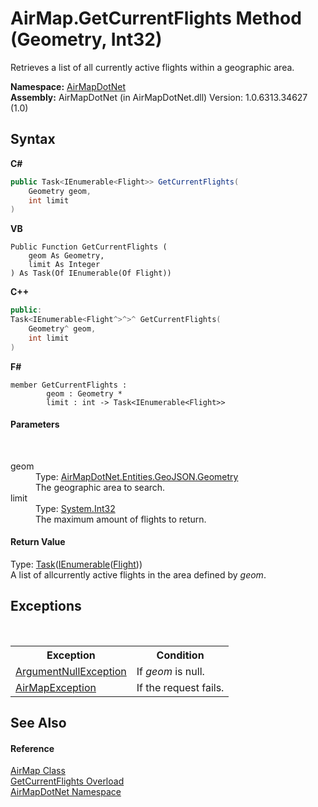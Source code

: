 # AirMap.GetCurrentFlights Method (Geometry, Int32)
 

Retrieves a list of all currently active flights within a geographic area.

**Namespace:**&nbsp;<a href="b5783ccd-d544-c2c9-c0be-1f622d02460a">AirMapDotNet</a><br />**Assembly:**&nbsp;AirMapDotNet (in AirMapDotNet.dll) Version: 1.0.6313.34627 (1.0)

## Syntax

**C#**<br />
``` C#
public Task<IEnumerable<Flight>> GetCurrentFlights(
	Geometry geom,
	int limit
)
```

**VB**<br />
``` VB
Public Function GetCurrentFlights ( 
	geom As Geometry,
	limit As Integer
) As Task(Of IEnumerable(Of Flight))
```

**C++**<br />
``` C++
public:
Task<IEnumerable<Flight^>^>^ GetCurrentFlights(
	Geometry^ geom, 
	int limit
)
```

**F#**<br />
``` F#
member GetCurrentFlights : 
        geom : Geometry * 
        limit : int -> Task<IEnumerable<Flight>> 

```


#### Parameters
&nbsp;<dl><dt>geom</dt><dd>Type: <a href="22f02f42-8eee-a3f1-6c1a-cfe4163ef04e">AirMapDotNet.Entities.GeoJSON.Geometry</a><br />The geographic area to search.</dd><dt>limit</dt><dd>Type: <a href="http://msdn2.microsoft.com/en-us/library/td2s409d" target="_blank">System.Int32</a><br />The maximum amount of flights to return.</dd></dl>

#### Return Value
Type: <a href="http://msdn2.microsoft.com/en-us/library/dd321424" target="_blank">Task</a>(<a href="http://msdn2.microsoft.com/en-us/library/9eekhta0" target="_blank">IEnumerable</a>(<a href="16017ca6-d6d5-98b0-eb53-d143094611b5">Flight</a>))<br />A list of allcurrently active flights in the area defined by *geom*.

## Exceptions
&nbsp;<table><tr><th>Exception</th><th>Condition</th></tr><tr><td><a href="http://msdn2.microsoft.com/en-us/library/27426hcy" target="_blank">ArgumentNullException</a></td><td>If *geom* is null.</td></tr><tr><td><a href="d82ff8cb-4e8e-4f49-2c4c-a1d978cbdb1c">AirMapException</a></td><td>If the request fails.</td></tr></table>

## See Also


#### Reference
<a href="5026f4ac-baf9-76bd-7dc0-4a111dd014fb">AirMap Class</a><br /><a href="de644ce0-5736-bdf1-6d24-033ffbcc728b">GetCurrentFlights Overload</a><br /><a href="b5783ccd-d544-c2c9-c0be-1f622d02460a">AirMapDotNet Namespace</a><br />